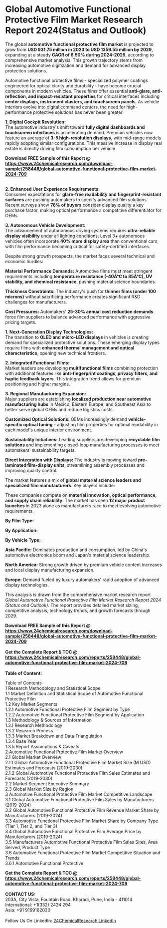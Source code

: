 <h1>Global Automotive Functional Protective Film Market Research Report 2024(Status and Outlook)</h1><p>The global <strong>automotive functional protective film market</strong> is projected to grow from <strong>USD 931.75 million in 2023 to USD 1359.55 million by 2029</strong>, expanding at a steady <strong>CAGR of 6.50% during 2024-2029</strong>, according to comprehensive market analysis. This growth trajectory stems from increasing automotive digitization and demand for advanced display protection solutions.</p><p>Automotive functional protective films - specialized polymer coatings engineered for optical clarity and durability - have become crucial components in modern vehicles. These films offer essential <strong>anti-glare, anti-reflection, and impact-resistant properties</strong> for critical interfaces including <strong>center displays, instrument clusters, and touchscreen panels</strong>. As vehicle interiors evolve into digital command centers, the need for high-performance protective solutions has never been greater.</p><p><strong>1. Digital Cockpit Revolution:</strong><br>
The automotive industry's shift toward <strong>fully digital dashboards and touchscreen interfaces</strong> is accelerating demand. Premium vehicles now feature an average of <strong>3-5 high-resolution displays</strong>, with mid-range models rapidly adopting similar configurations. This massive increase in display real estate is directly driving film consumption per vehicle.</p><div><b>Download FREE Sample of this Report @ 
            <a href="https://www.24chemicalresearch.com/download-sample/258448/global-automotive-functional-protective-film-market-2024-709">
            https://www.24chemicalresearch.com/download-sample/258448/global-automotive-functional-protective-film-market-2024-709</a></b></div><br><p><strong>2. Enhanced User Experience Requirements:</strong><br>
Consumer expectations for <strong>glare-free readability and fingerprint-resistant surfaces</strong> are pushing automakers to specify advanced film solutions. Recent surveys show <strong>78% of buyers</strong> consider display quality a key purchase factor, making optical performance a competitive differentiator for OEMs.</p><p><strong>3. Autonomous Vehicle Development:</strong><br>
The advancement of autonomous driving systems requires <strong>ultra-reliable display visibility</strong> under all lighting conditions. Level 3+ autonomous vehicles often incorporate <strong>40% more display area</strong> than conventional cars, with film performance becoming critical for safety-certified interfaces.</p><p>Despite strong growth prospects, the market faces several technical and economic hurdles:</p><p><strong>Material Performance Demands:</strong> Automotive films must meet stringent requirements including <strong>temperature resistance (-40Â°C to 85Â°C), UV stability, and chemical resistance</strong>, pushing material science boundaries.</p><p><strong>Thickness Constraints:</strong> The industry's push for <strong>thinner films (under 100 microns)</strong> without sacrificing performance creates significant R&amp;D challenges for manufacturers.</p><p><strong>Cost Pressures:</strong> Automakers' <strong>25-30% annual cost reduction demands</strong> force film suppliers to balance advanced performance with aggressive pricing targets.</p><p><strong>1. Next-Generation Display Technologies:</strong><br>
The transition to <strong>OLED and micro-LED displays</strong> in vehicles is creating demand for specialized protective solutions. These emerging display types require films with <strong>enhanced thermal management and optical characteristics</strong>, opening new technical frontiers.</p><p><strong>2. Integrated Functional Films:</strong><br>
Market leaders are developing <strong>multifunctional films</strong> combining protection with additional features like <strong>anti-fingerprint coatings, privacy filters, and haptic feedback layers</strong>. This integration trend allows for premium positioning and higher margins.</p><p><strong>3. Regional Manufacturing Expansion:</strong><br>
Major suppliers are establishing <strong>localized production near automotive manufacturing hubs</strong> in Mexico, Eastern Europe, and Southeast Asia to better serve global OEMs and reduce logistics costs.</p><p><strong>Customized Optical Solutions:</strong> OEMs increasingly demand <strong>vehicle-specific optical tuning</strong> - adjusting film properties for optimal readability in each model's unique interior environment.</p><p><strong>Sustainability Initiatives:</strong> Leading suppliers are developing <strong>recyclable film solutions</strong> and implementing closed-loop manufacturing processes to meet automakers' sustainability targets.</p><p><strong>Direct Integration with Displays:</strong> The industry is moving toward <strong>pre-laminated film-display units</strong>, streamlining assembly processes and improving quality control.</p><p>The market features a mix of <strong>global material science leaders and specialized film manufacturers</strong>. Key players include:</p><p>These companies compete on <strong>material innovation, optical performance, and supply chain reliability</strong>. The market has seen <strong>12 major product launches</strong> in 2023 alone as manufacturers race to meet evolving automotive requirements.</p><p><strong>By Film Type:</strong></p><p><strong>By Application:</strong></p><p><strong>By Vehicle Type:</strong></p><p><strong>Asia Pacific:</strong> Dominates production and consumption, led by China's automotive electronics boom and Japan's material science leadership.</p><p><strong>North America:</strong> Strong growth driven by premium vehicle content increases and local display manufacturing expansion.</p><p><strong>Europe:</strong> Demand fueled by luxury automakers' rapid adoption of advanced display technologies.</p><p>This analysis is drawn from the comprehensive market research report <em>Global Automotive Functional Protective Film Market Research Report 2024 (Status and Outlook)</em>. The report provides detailed market sizing, competitive analysis, technology trends, and growth forecasts through 2029.</p><div><b>Download FREE Sample of this Report @ 
            <a href="https://www.24chemicalresearch.com/download-sample/258448/global-automotive-functional-protective-film-market-2024-709">
            https://www.24chemicalresearch.com/download-sample/258448/global-automotive-functional-protective-film-market-2024-709</a></b></div><br><div><b>Get the Complete Report & TOC @ 
            <a href="https://www.24chemicalresearch.com/reports/258448/global-automotive-functional-protective-film-market-2024-709">
            https://www.24chemicalresearch.com/reports/258448/global-automotive-functional-protective-film-market-2024-709</a></b></div><br>
            <b>Table of Content:</b><p>Table of Contents<br />
1 Research Methodology and Statistical Scope<br />
1.1 Market Definition and Statistical Scope of Automotive Functional Protective Film<br />
1.2 Key Market Segments<br />
1.2.1 Automotive Functional Protective Film Segment by Type<br />
1.2.2 Automotive Functional Protective Film Segment by Application<br />
1.3 Methodology & Sources of Information<br />
1.3.1 Research Methodology<br />
1.3.2 Research Process<br />
1.3.3 Market Breakdown and Data Triangulation<br />
1.3.4 Base Year<br />
1.3.5 Report Assumptions & Caveats<br />
2 Automotive Functional Protective Film Market Overview<br />
2.1 Global Market Overview<br />
2.1.1 Global Automotive Functional Protective Film Market Size (M USD) Estimates and Forecasts (2019-2030)<br />
2.1.2 Global Automotive Functional Protective Film Sales Estimates and Forecasts (2019-2030)<br />
2.2 Market Segment Executive Summary<br />
2.3 Global Market Size by Region<br />
3 Automotive Functional Protective Film Market Competitive Landscape<br />
3.1 Global Automotive Functional Protective Film Sales by Manufacturers (2019-2024)<br />
3.2 Global Automotive Functional Protective Film Revenue Market Share by Manufacturers (2019-2024)<br />
3.3 Automotive Functional Protective Film Market Share by Company Type (Tier 1, Tier 2, and Tier 3)<br />
3.4 Global Automotive Functional Protective Film Average Price by Manufacturers (2019-2024)<br />
3.5 Manufacturers Automotive Functional Protective Film Sales Sites, Area Served, Product Type<br />
3.6 Automotive Functional Protective Film Market Competitive Situation and Trends<br />
3.6.1 Automotive Functional Protective </p><div><b>Get the Complete Report & TOC @ 
            <a href="https://www.24chemicalresearch.com/reports/258448/global-automotive-functional-protective-film-market-2024-709">
            https://www.24chemicalresearch.com/reports/258448/global-automotive-functional-protective-film-market-2024-709</a></b></div><br><b>CONTACT US:</b><br>
            203A, City Vista, Fountain Road, Kharadi, Pune, India - 411014<br>
            International: +1(332) 2424 294<br>
            Asia: +91 9169162030 <br><br>
            Follow Us On LinkedIn: <a href="https://www.linkedin.com/company/24chemicalresearch/">24ChemicalResearch LinkedIn</a>